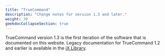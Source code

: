 ```yaml
---
title: "TrueCommand"
description: "Change notes for version 1.3 and later."
weight: 30
geekdocCollapseSection: true
---
```


TrueCommand version 1.3 is the first iteration of the software that is documented on this website.
Legacy documentation for TrueCommand 1.2 and earlier is available in the [iX Library](https://www.ixsystems.com/blog/knowledgebase_category/truecommand/).
